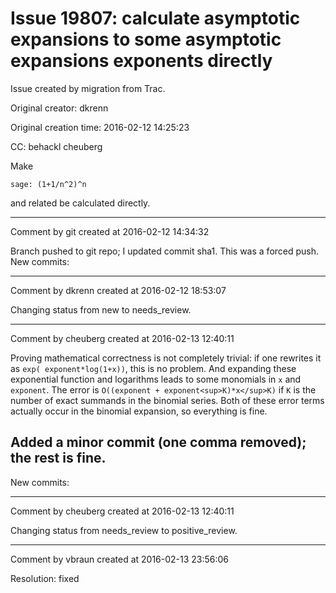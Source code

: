 # Issue 19807: calculate asymptotic expansions to some asymptotic expansions exponents directly

Issue created by migration from Trac.

Original creator: dkrenn

Original creation time: 2016-02-12 14:25:23

CC:  behackl cheuberg

Make

```
sage: (1+1/n^2)^n
```

and related be calculated directly.


---

Comment by git created at 2016-02-12 14:34:32

Branch pushed to git repo; I updated commit sha1. This was a forced push. New commits:


---

Comment by dkrenn created at 2016-02-12 18:53:07

Changing status from new to needs_review.


---

Comment by cheuberg created at 2016-02-13 12:40:11

Proving mathematical correctness is not completely trivial: if one rewrites it as `exp( exponent*log(1+x))`, this is no problem. And expanding these exponential function and logarithms leads to some monomials in `x` and `exponent`. The error is `O((exponent + exponent<sup>K)*x</sup>K)` if `K` is the number of exact summands in the binomial series. Both of these error terms actually occur in the binomial expansion, so everything is fine.

Added a minor commit (one comma removed); the rest is fine.
----
New commits:


---

Comment by cheuberg created at 2016-02-13 12:40:11

Changing status from needs_review to positive_review.


---

Comment by vbraun created at 2016-02-13 23:56:06

Resolution: fixed
